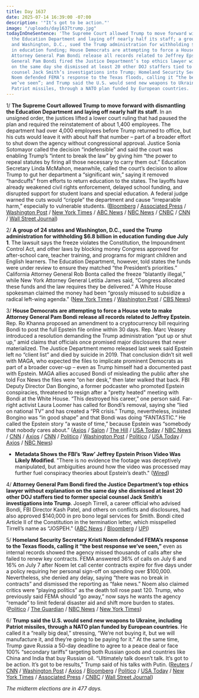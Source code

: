 ```yaml
---
title: Day 1637
date: 2025-07-14 16:39:00 -07:00
description: '"It’s got to be action."'
image: "/uploads/day1637trump.jpg"
todayInOneSentence: 'The Supreme Court allowed Trump to move forward with dismantling
  the Education Department and laying off nearly half its staff; a group of 24 states
  and Washington, D.C., sued the Trump administration for withholding $6.8 billion
  in education funding; House Democrats are attempting to force a House vote to make
  Attorney General Pam Bondi release all records related to Jeffrey Epstein; Attorney
  General Pam Bondi fired the Justice Department’s top ethics lawyer without explanation
  on the same day she dismissed at least 20 other DOJ staffers tied to former special
  counsel Jack Smith’s investigations into Trump; Homeland Security Secretary Kristi
  Noem defended FEMA’s response to the Texas floods, calling it “the best response
  we’ve seen”; and Trump said the U.S. would send new weapons to Ukraine, including
  Patriot missiles, through a NATO plan funded by European countries. '
---
```


1/ **The Supreme Court allowed Trump to move forward with dismantling the Education Department and laying off nearly half its staff**. In an unsigned order, the justices lifted a lower court ruling that had paused the plan and required the reinstatement of about 1,400 employees. The department had over 4,000 employees before Trump returned to office, but his cuts would leave it with about half that number – part of a broader effort to shut down the agency without congressional approval. Justice Sonia Sotomayor called the decision “indefensible” and said the court was enabling Trump’s “intent to break the law” by giving him “the power to repeal statutes by firing all those necessary to carry them out.” Education Secretary Linda McMahon, meanwhile, called the court’s decision to allow Trump to gut her department a “significant win,” saying it removed “handcuffs” from efforts to return education to the states. The layoffs have already weakened civil rights enforcement, delayed school funding, and disrupted support for student loans and special education. A federal judge warned the cuts would “cripple” the department and cause “irreparable harm,” especially to vulnerable students. ([Bloomberg](https://www.bloomberg.com/news/articles/2025-07-14/supreme-court-lets-trump-continue-education-department-purge) / [Associated Press](https://apnews.com/article/supreme-court-trump-education-layoffs-9370415531185092341b16a6bfea9344) / [Washington Post](https://www.washingtonpost.com/politics/2025/07/14/supreme-court-education-department-/) / [New York Times](https://www.nytimes.com/2025/07/14/us/politics/supreme-court-education-department.html) / [ABC News](https://abcnews.go.com/Politics/supreme-court-allows-trump-continue-effort-gut-education/story?id=123747924) / [NBC News](https://www.nbcnews.com/politics/supreme-court/supreme-court-trump-administration-layoffs-education-department-rcna211450) / [CNBC](https://www.cnbc.com/2025/07/14/supreme-court-allows-trump-to-lay-off-nearly-1400-education-department-employees.html) / [CNN](https://www.cnn.com/2025/07/14/politics/supreme-court-firings-education) / [Wall Street Journal](https://www.wsj.com/politics/policy/supreme-court-ruling-trump-education-department-workers-a2baa879))

2/ **A group of 24 states and Washington, D.C., sued the Trump administration for withholding $6.8 billion in education funding due July 1**. The lawsuit says the freeze violates the Constitution, the Impoundment Control Act, and other laws by blocking money Congress approved for after-school care, teacher training, and programs for migrant children and English learners. The Education Department, however, told states the funds were under review to ensure they matched “the President’s priorities.” California Attorney General Rob Bonta called the freeze “blatantly illegal,” while New York Attorney General Letitia James said, “Congress allocated these funds and the law requires they be delivered.” A White House spokesman claimed the money had been “grossly misused to subsidize a radical left-wing agenda.” ([New York Times](https://www.nytimes.com/2025/07/14/us/states-sue-trump-education-funds-afterschool.html) / [Washington Post](https://www.washingtonpost.com/education/2025/07/14/trump-education-funding-freeze-lawsuit/) / [CBS News](https://www.cbsnews.com/news/education-grants-lawsuit-democratic-states-trump-administration/))

3/ **House Democrats are attempting to force a House vote to make Attorney General Pam Bondi release all records related to Jeffrey Epstein**. Rep. Ro Khanna proposed an amendment to a cryptocurrency bill requiring Bondi to post the full Epstein file online within 30 days. Rep. Marc Veasey introduced a resolution demanding the Trump administration “put up or shut up,” amid claims that officials once promised major disclosures that never materialized. The Justice Department memo released last week said Epstein left no “client list” and died by suicide in 2019. That conclusion didn’t sit well with MAGA, who expected the files to implicate prominent Democrats as part of a broader cover-up – even as Trump himself had a documented past with Epstein. MAGA allies accused Bondi of misleading the public after she told Fox News the files were “on her desk,” then later walked that back. FBI Deputy Director Dan Bongino, a former podcaster who promoted Epstein conspiracies, threatened to resign after a "pretty heated" meeting with Bondi at the White House. “This destroyed his career,” one person said. Far-right activist Laura Loomer has called for Bondi’s removal, saying she “lied on national TV” and has created a “PR crisis.” Trump, nevertheless, insisted Bongino was “in good shape” and that Bondi was doing “FANTASTIC.” He called the Epstein story “a waste of time,” because Epstein was “somebody that nobody cares about.” ([Axios](https://www.axios.com/2025/07/14/trump-epstein-files-house-democrats-khanna-veasey) / [Salon](https://www.salon.com/2025/07/14/democrats-push-for-vote-on-epstein-files/) / [The Hill](https://thehill.com/homenews/house/5399532-epstein-files-trump-bondi-khanna/) / [USA Today](https://www.usatoday.com/story/news/politics/2025/07/14/democrats-jeffrey-epstein-case-trump-maga-split/85190749007/) / [NBC News](https://www.nbcnews.com/politics/justice-department/dan-bongino-weighs-resigning-fbi-heated-confrontation-pam-bondi-epstei-rcna218388) / [CNN](https://www.cnn.com/2025/07/14/politics/dan-bongino-epstein) / [Axios](https://www.axios.com/2025/07/11/epstein-files-dan-bongino-pam-bondi-trump) / [CNN](https://www.cnn.com/2025/07/11/politics/bongino-consider-resigning-epstein-files) / [Politico](https://www.politico.com/news/2025/07/11/pam-bondi-dan-bongino-epstein-files-00448695) / [Washington Post](https://www.washingtonpost.com/politics/2025/07/14/trump-presidency-news/#link-FIAQBWWRZ5DUHO6K3P64BMWK3Q) / [Politico](https://www.politico.com/news/2025/07/14/trump-maga-epstein-bondi-bongino-00451114) / [USA Today](https://www.usatoday.com/story/news/politics/2025/07/13/donald-trump-dan-bongino-fbi-jeffrey-epstein-files/85164367007/) / [Axios](https://www.axios.com/2025/07/14/trump-epstein-maga-defuse-mess) / [NBC News](https://www.nbcnews.com/politics/trump-administration/trump-faces-revolt-maga-base-epstein-files-rcna218385))

* **Metadata Shows the FBI’s ‘Raw’ Jeffrey Epstein Prison Video Was Likely Modified**. "There is no evidence the footage was deceptively manipulated, but ambiguities around how the video was processed may further fuel conspiracy theories about Epstein’s death." ([Wired](https://www.wired.com/story/metadata-shows-the-dojs-raw-jeffrey-epstein-prison-video-was-likely-modified/))

4/ **Attorney General Pam Bondi fired the Justice Department’s top ethics lawyer without explanation on the same day she dismissed at least 20 other DOJ staffers tied to former special counsel Jack Smith’s investigations into Trump**. Joseph Tirrell, a career official who advised Bondi, FBI Director Kash Patel, and others on conflicts and disclosures, had also approved $140,000 in pro bono legal services for Smith. Bondi cited Article II of the Constitution in the termination letter, which misspelled Tirrell’s name as “JOSPEH." ([ABC News](https://abcnews.go.com/Politics/attorney-general-bondi-fired-20-officials-ties-jack/story?id=123707683) / [Bloomberg](https://news.bloomberglaw.com/us-law-week/bondi-fires-her-personal-ethics-chief-as-doj-purge-continues) / [UPI](https://www.upi.com/Top_News/US/2025/07/12/bondi-jack-smith-firings/7421752362181/))

5/ **Homeland Security Secretary Kristi Noem defended FEMA’s response to the Texas floods, calling it “the best response we’ve seen,”** even as internal records showed the agency missed thousands of calls after she failed to renew key contracts. FEMA answered 36% of calls on July 6 and 16% on July 7 after Noem let call center contracts expire for five days under a policy requiring her personal sign-off on spending over $100,000. Nevertheless, she denied any delay, saying “there was no break in contracts” and dismissed the reporting as “fake news.” Noem also claimed critics were “playing politics” as the death toll rose past 120. Trump, who previously said FEMA should “go away,” now says he wants the agency “remade” to limit federal disaster aid and shift more burden to states. ([Politico](https://www.politico.com/news/2025/07/13/kristi-noem-fema-texas-flood-00450235) / [The Guardian](https://www.theguardian.com/us-news/2025/jul/13/trump-remake-fema-kristi-noem) / [NBC News](https://www.nbcnews.com/politics/trump-administration/dhs-secretary-kristi-noem-trump-wants-fema-remade-not-dismantled-texas-rcna218507) / [New York Times](https://www.nytimes.com/2025/07/11/climate/fema-missed-calls-texas-floods.html))

6/ **Trump said the U.S. would send new weapons to Ukraine, including Patriot missiles, through a NATO plan funded by European countries**. He called it a “really big deal,” stressing, “We’re not buying it, but we will manufacture it, and they’re going to be paying for it.” At the same time, Trump gave Russia a 50-day deadline to agree to a peace deal or face 100% “secondary tariffs” targeting both Russian goods and countries like China and India that buy Russian oil. “Ultimately talk doesn’t talk. It’s got to be action. It’s got to be results,” Trump said of his talks with Putin. ([Reuters](https://www.reuters.com/business/aerospace-defense/trump-send-patriot-missiles-ukraine-us-envoy-visits-kyiv-2025-07-14/) / [CNN](https://www.cnn.com/2025/07/14/politics/us-ukraine-weapons-trump) / [Washington Post](https://www.washingtonpost.com/politics/2025/07/14/trump-ukraine-weapons-sanctions/) / [Axios](https://www.axios.com/2025/07/14/trump-ukraine-weapons-missiles-russia) / [Bloomberg](https://www.bloomberg.com/news/articles/2025-07-14/trump-promises-more-weapons-for-ukraine-paid-for-by-europe) / [Politico](https://www.politico.com/news/2025/07/14/trump-sends-weapons-ukraine-00451109) / [USA Today](https://www.usatoday.com/story/news/politics/2025/07/14/trump-russia-tariffs-ukraine-war-weapons/85192703007/) / [New York Times](https://www.nytimes.com/2025/07/14/world/europe/ukraine-weapons-nato-patriots.html) / [Associated Press](https://apnews.com/article/russia-ukraine-war-trump-patriot-missiles-kellogg-ca8cda9b417737188c471390bc312a5d) / [CNBC](https://www.cnbc.com/2025/07/14/trump-trade-russia-ukraine.html) / [Wall Street Journal](https://www.wsj.com/world/trump-agrees-to-sell-nato-weapons-for-ukraine-83a32be9))

*The midterm elections are in 477 days.*